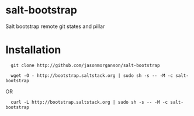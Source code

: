 salt-bootstrap
==============

Salt bootstrap remote git states and pillar

Installation
============

```
  git clone http://github.com/jasonmorganson/salt-bootstrap
```

```
  wget -O - http://bootstrap.saltstack.org | sudo sh -s -- -M -c salt-bootstrap
```
OR
```
  curl -L http://bootstrap.saltstack.org | sudo sh -s -- -M -c salt-bootstrap
```
